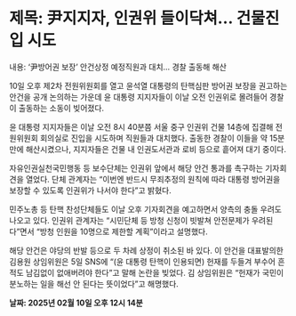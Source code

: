 # **제목: 尹지지자, 인권위 들이닥쳐… 건물진입 시도**

  내용: ‘尹방어권 보장’ 안건상정 예정직원과 대치… 경찰 출동해 해산

10일 오후 제2차 전원위원회를 열고 윤석열 대통령의 탄핵심판 방어권 보장을 권고하는 안건을 공개 논의하는 가운데 윤 대통령 지지자들이 이날 오전 인권위로 몰려들어 경찰이 출동하는 소동이 빚어졌다.

윤 대통령 지지자들은 이날 오전 8시 40분쯤 서울 중구 인권위 건물 14층에 집결해 전원위원회 회의실로 진입을 시도하며 직원들과 대치했다. 출동한 경찰이 이들을 약 15분 만에 해산시켰으나, 지지자들은 건물 내 인권도서관과 로비 등으로 흩어져 대기 중이다.

자유인권실천국민행동 등 보수단체는 인권위 앞에서 해당 안건 통과를 촉구하는 기자회견을 열었다. 단체 관계자는 “이번엔 반드시 무죄추정의 원칙에 따라 대통령 방어권을 보장할 수 있도록 인권위가 나서야 한다”고 밝혔다.

민주노총 등 탄핵 찬성단체들도 이날 오후 기자회견을 예고하면서 양측의 충돌 우려도 나오고 있다. 인권위 관계자는 “시민단체 등 방청 신청이 빗발쳐 안전문제가 우려된다”면서 “방청 인원을 10명으로 제한할 계획”이라고 설명했다.

해당 안건은 야당의 반발 등으로 두 차례 상정이 취소된 바 있다. 이 안건을 대표발의한 김용원 상임위원은 5일 SNS에 “(윤 대통령 탄핵이 인용되면) 헌재를 두들겨 부수어 흔적도 남김없이 없애버려야 한다”고 말해 논란을 빚었다. 김 상임위원은 “헌재가 국민이 분노하는 일을 해선 안 된다는 뜻이었다”고 해명했다.

  **날짜: 2025년 02월 10일 오후 12시 14분**